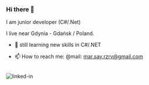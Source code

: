 ### Hi there 👋

I am junior developer (C#/.Net)

I live near Gdynia - Gdańsk / Poland.
- 🌱  still learning new skills in C#/.NET

- 📫 How to reach me: @mail: mar.sav.rzrv@gmail.com

<br>[<img align="left" alt="linked-in" src="https://img.shields.io/badge/linkedin-%230077B5.svg?&style=for-the-badge&logo=linkedin&logoColor=white" />](https://www.linkedin.com/in/m-k-sawicki/) <br>
